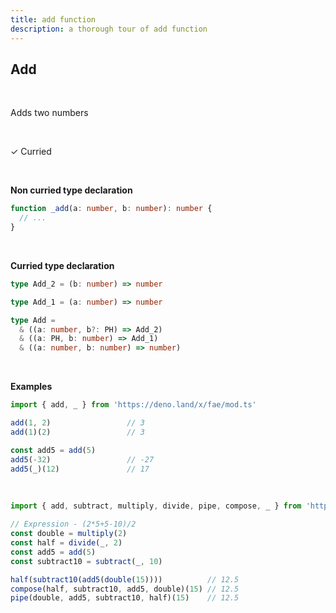 ```yaml
---
title: add function
description: a thorough tour of add function
---
```


## Add 
<br>

Adds two numbers

<br>

&check; Curried

<br>

**Non curried type declaration**
```typescript
function _add(a: number, b: number): number {
  // ...
}
```
<br>

**Curried type declaration**

```typescript
type Add_2 = (b: number) => number

type Add_1 = (a: number) => number

type Add =
  & ((a: number, b?: PH) => Add_2)
  & ((a: PH, b: number) => Add_1)
  & ((a: number, b: number) => number)
```
<br>

**Examples**
```typescript
import { add, _ } from 'https://deno.land/x/fae/mod.ts'

add(1, 2)                 // 3
add(1)(2)                 // 3

const add5 = add(5)
add5(-32)                 // -27
add5(_)(12)               // 17
```
<br>

```typescript
import { add, subtract, multiply, divide, pipe, compose, _ } from 'https://deno.land/x/fae/mod.ts'

// Expression - (2*5+5-10)/2
const double = multiply(2)
const half = divide(_, 2)
const add5 = add(5)
const subtract10 = subtract(_, 10)

half(subtract10(add5(double(15))))          // 12.5
compose(half, subtract10, add5, double)(15) // 12.5
pipe(double, add5, subtract10, half)(15)    // 12.5
```
